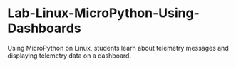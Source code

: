 # Lab-Linux-MicroPython-Using-Dashboards
Using MicroPython on Linux, students learn about telemetry messages and displaying telemetry data on a dashboard.
